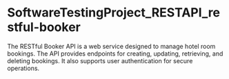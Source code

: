 # SoftwareTestingProject_RESTAPI_restful-booker
The RESTful Booker API is a web service designed to manage hotel room bookings. The API provides endpoints for creating, updating, retrieving, and deleting bookings. It also supports user authentication for secure operations.

